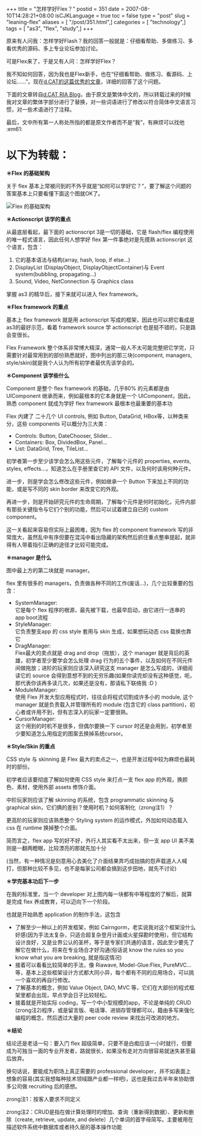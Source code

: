 +++
title = "怎样学好Flex？"
postid = 351
date = 2007-08-10T14:28:21+08:00
isCJKLanguage = true
toc = false
type = "post"
slug = "leaning-flex"
aliases = [ "/post/351.html",]
categories = [ "technology",]
tags = [ "as3", "flex", "study",]
+++


原来有人问我：怎样学好Flash？我的回答一般就是：仔细看帮助、多做练习、多看优秀的源码、多上专业论坛参加讨论。

可是Flex来了，于是又有人问：怎样学好Flex？

我不知如何回答，因为我也是Flex新手，也在“仔细看帮助、做练习、看源码、上论坛......”。现在[d.CAT的这篇优秀的文章](http://ria.richtechmedia.com/2007/08/09/flex-%e5%ad%b8%e7%bf%92%e8%b3%87%e6%ba%90%e6%9b%b4%e6%96%b0/)，详细的回答了这个问题。

下面的文章转自[d.CAT RIA
Blog](http://ria.richtechmedia.com/)，由于原文是繁体中文的，所以转载过来的时候我对文章的繁体字部分进行了替换，对一些词语进行了修改以符合简体中文语言习惯，对一些术语进行了注释。

最后，文中所有第一人称处所指的都是原文作者而不是“我”，有麻烦可以找他
:em61:

以下为转载：<!--more-->  
==================================================================

**＊Flex 的基础架构**

关于 flex
基本上常被问到的不外乎就是“如何可以学好它？”，要了解这个问题的答案基本上只要看懂下面这个图就OK了。

![Flex 的基础架构](/uploads/2007/08/flexstructure.gif)

**＊Actionscript 该学的重点**

从最底层看起，最下面的 actionscript 3是一切的基础，它是 flash/flex
编程使用的唯一程式语言，因此任何人想学好 flex 第一件事绝对是先摸熟
actionscript 这个语言，包含：

1.  它的基本语法与结构(array, hash, loop, if else…)
2.  DisplayList (DisplayObject, DisplayObjectContainer)与 Event
    system(bubbling, propagating…)
3.  Sound, Video, NetConnection 与 Graphics class

掌握 as3 的精华后，接下来就可以进入 flex framework。

**＊Flex framework 的重点**

基本上 flex framework 就是用 actionscript
写成的框架，因此也可以把它看成是 as3的最好示范，看着 framework source 学
actionscript 也是挺不错的，只是路会变很长。

Flex Framework
整个体系非常博大精深，通常一般人不太可能完整把它学完，只需要针对最常用到的部份熟悉就好，图中列出的那三块(component,
managers, style/skin)就是我个人认为所有初学者最优先该学会的。

**＊Component 该学些什么**

Component 是整个 flex framework 的基础，几乎80% 的元素都是由 UIComponent
继承而来，例如最根本的它本身就是一个 UIComponent，因此，熟悉 component
就成为学好 flex framework 最根本也最重要的基本功

Flex 内建了 二十几个 UI controls, 例如 Button, DataGrid,
HBox等，以种类来分，这些 components 可以概分为三大类：

-   Controls: Button, DateChooser, Slider…
-   Containers: Box, DividedBox, Panel…
-   List: DataGrid, Tree, TileList…

初学者第一步至少该学会怎么用这些元件，了解每个元件的 properties, events,
styles, effects…，知道怎么在手册里查它的 API
文件，以及何时该用何种元件。

进一步，则是学会怎么修改这些元件，例如继承一个 Button
下来加上不同的功能，或是写不同的 skin border 来改变它的外观。

再进一步，则是开始研究元件的生命周期，了解每个元件是何时初始化，元件内部有那些关键指令与它们个别的功能，然后可以试着建立自已的
custom component。

这一关看起来容易但实际上最困难，因为 flex 的 component framework
写的非常庞大，虽然乱中有序但要在混沌中看出隐藏的架构然后抓住重点整串提起，就非得有人带着指引正确的途径才比较可能完成。

**＊manager 是什么**

图中最上方的第二块就是 manager。

flex 里有很多的
managers，负责做各种不同的工作(废话…)，几个比较重要的包含：

-   SystemManager:  
    它是每个 flex 程序的根源，最先被下载，也最早启动，由它进行一连串的
    app boot流程
-   StyleManager:  
    它负责整支app 的 css style 套用与 skin 生成，如果想玩动态 css
    载换也靠它
-   DragManager:  
    Flex最大的卖点就是 drag and drop（拖放），这个 manager
    就是背后的英雄，初学者至少要学会怎么处理 drag
    行为的五个事件，以及如何在不同元件间做拖放；进阶的玩家则应该深入研究这支
    manager 是怎么写成的，详细阅读它的 source
    会得到意想不到的无穷乐趣(如果你读完却没有这种感觉，呃，那代表你该再多读几次，如果还是没有，那请私下联络我
    :D )
-   ModuleManager:  
    使用 Flex 开发大型应用程式时，往往会将程式切割成许多小的 module,
    这个 manager 就是负责载入并管理所有的 module (包含它的 class
    partition)，初心者或许用不到，但有志深入的玩家一定要很熟。
-   CursorManager:  
    这个用到的时机不是很多，但偶尔要换一下 cursor
    时还是会用到，初学者至少要知道怎么用指定的图案去换掉系统cursor。

**＊Style/Skin 的重点**

CSS style 与 skinning 是 Flex
最大的卖点之一，也是开发过程中较为麻烦也最耗时的部份。

初学者应该要彻底了解如何使用 CSS style 来打点一支 flex app
的外观，换颜色、素材，使用外部 assets 修饰介面。

中阶玩家则应该了解 skinning 的系统，包含 programmatic skinning 与
graphical skin，它们俩的差别？使用时机？如何客制化（zrong注1）？

更高阶的玩家则应该熟悉整个 Styling system 的运作模式，外加如何动态载入
css 在 runtime 换掉整个介面。

简而言之，flex app 写的好不好，外行人其实看不太出来，但一支 app UI
美不美则是一翻两瞪眼，比较漂亮的那就先加十分

(当然，有一种情况是刻意用心去美化了介面结果弄巧成拙搞的怨声载道人人喊打，但那种比较不多见，也不是每家公司都会搞到这步田地，就先不讨论)

**＊学完基本功后下一步**

在我的标准里，当一个 developer
对上图内每一块都有中等程度的了解后，就算是完成 flex
养成教育，可以迈向下一个阶段。

也就是开始熟悉 application 的制作手法，这包含

-   了解至少一种以上的开发框架，例如
    Cairngorm，老实说我对这个框架没什么好感(因为手法太复杂，只适合超复杂登月计画或火星探勘时使用)，但它结构设计良好，又是业界公认的圣杯，等于是专家们共通的语言，因此至少要先了解它在做什么，将来在专业场合才好沟通(俗话说
    know the rules so you know what you are breaking, 就是指这情况)
-   接着可以看看比较简单的手法，像 Riawave, Model-Glue:Flex,
    PureMVC…等，基本上这些框架设计方式都大同小异，每个都有不同的应用场合，可以挑一个喜欢的再自行修改。
-   了解基本的概念，例如 Value Object, DAO, MVC
    等，它们在大部份的程式框架里都会出现，早点学会日子比较轻松。
-   接着就是开始实际 coding，写一个中小型规模的app，不论是单纯的 CRUD
    (zrong注2)程序，或是留言版、电话簿、进销存管理都可以，籍由多写来强化编程的概念，然后透过大量的
    peer code review 来找出可改进的地方。

**＊结论**

结论还是老话一句：要入门 flex
超级简单，只要不是白痴应该一小时就行，但要成为可独当一面的专业开发者，路就很长，如果没有走对方向很容易就迷失甚至最后放弃。

换句话说，要能成为职场上真正需要的 professional
developer，并不如表面上想象的容易(其实我想每种技术领域跟产业都一样吧)，这也是我过去半年来协助很多公司做
recruiting 后的感想。

zrong注1：按客人要求不同定义  

zrong注2：CRUD是指在做计算处理时的增加、查询（重新得到数据）、更新和删除（create,
retrieve, update, and
delete）几个单词的首字母简写。主要被用在描述软件系统中数据库或者持久层的基本操作功能

